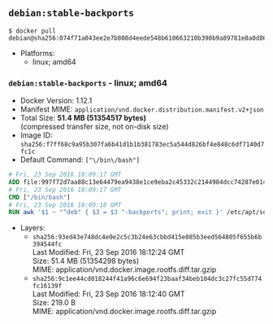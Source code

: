## `debian:stable-backports`

```console
$ docker pull debian@sha256:074f71a043ee2e7b808d4eede548b610663210b390b9a89781e8a0d8626de017
```

-	Platforms:
	-	linux; amd64

### `debian:stable-backports` - linux; amd64

-	Docker Version: 1.12.1
-	Manifest MIME: `application/vnd.docker.distribution.manifest.v2+json`
-	Total Size: **51.4 MB (51354517 bytes)**  
	(compressed transfer size, not on-disk size)
-	Image ID: `sha256:f7ff68c9a95b307fa6b41d1b1b381783ec5a544d826bf4e848c6df7140d7fc1c`
-	Default Command: `["\/bin\/bash"]`

```dockerfile
# Fri, 23 Sep 2016 18:09:17 GMT
ADD file:997f72d7aa88c13e64479ea9438e1ce9eba2c45332c2144984dcc74287e0142a in / 
# Fri, 23 Sep 2016 18:09:17 GMT
CMD ["/bin/bash"]
# Fri, 23 Sep 2016 18:09:18 GMT
RUN awk '$1 ~ "^deb" { $3 = $3 "-backports"; print; exit }' /etc/apt/sources.list > /etc/apt/sources.list.d/backports.list
```

-	Layers:
	-	`sha256:93ed43e748dc4e0e2c5c3b24e63cbbd415e085b3eed564805f655b6b394544fc`  
		Last Modified: Fri, 23 Sep 2016 18:12:24 GMT  
		Size: 51.4 MB (51354298 bytes)  
		MIME: application/vnd.docker.image.rootfs.diff.tar.gzip
	-	`sha256:9c1ee44cd018244f41a96c6e694f23baaf34beb104dc3c27fc55d774fc16139f`  
		Last Modified: Fri, 23 Sep 2016 18:12:40 GMT  
		Size: 219.0 B  
		MIME: application/vnd.docker.image.rootfs.diff.tar.gzip
